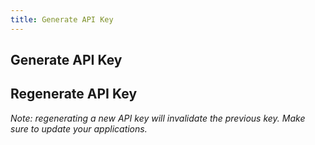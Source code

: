 ```yaml
---
title: Generate API Key
---
```


## Generate API Key

## Regenerate API Key

_Note: regenerating a new API key will invalidate the previous key. Make sure to update your applications._
